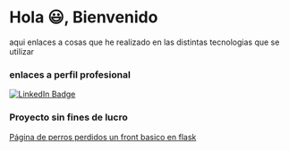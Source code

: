 <h1>Hola 😃, Bienvenido</h1>
aqui enlaces a cosas que he realizado en las distintas tecnologias que se utilizar

### enlaces a perfil profesional
<div id="badges">
  <a href="https://mx.linkedin.com/in/fernando-s%C3%A1nchez-ortega-b58665203">
    <img src="https://img.shields.io/badge/LinkedIn-blue?logo=linkedin&logoColor=white" alt="LinkedIn Badge"/>
  </a>
</div>

### Proyecto sin fines de lucro
<div>
  <a href="https://veterinaria-self.vercel.app/">
Página de perros perdidos
</a>
  <a href="https://fercaritafeliz.pythonanywhere.com/">un front basico en flask</a>
</div>


<!--
**fercaritafeliz/fercaritafeliz** is a ✨ _special_ ✨ repository because its `README.md` (this file) appears on your GitHub profile.

Here are some ideas to get you started:

- 🔭 I’m currently working on ...
- 🌱 I’m currently learning ...
- 👯 I’m looking to collaborate on ...
- 🤔 I’m looking for help with ...
- 💬 Ask me about ...
- 📫 How to reach me: ...
- 😄 Pronouns: ...
- ⚡ Fun fact: ...
-->
